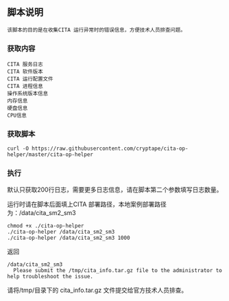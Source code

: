 ## 脚本说明

```
该脚本的目的是在收集CITA 运行异常时的错误信息，方便技术人员排查问题。
```

### 获取内容

```
CITA 服务日志
CITA 软件版本
CITA 运行配置文件
CITA 进程信息
操作系统版本信息
内存信息
硬盘信息
CPU信息
```

### 获取脚本
```
curl -O https://raw.githubusercontent.com/cryptape/cita-op-helper/master/cita-op-helper
```

###  执行
默认只获取200行日志，需要更多日志信息，请在脚本第二个参数填写日志数量。

运行时请在脚本后面填上CITA 部署路径，本地案例部署路径为：/data/cita_sm2_sm3
```
chmod +x ./cita-op-helper
./cita-op-helper /data/cita_sm2_sm3
./cita-op-helper /data/cita_sm2_sm3 1000
```
返回
```
/data/cita_sm2_sm3
  Please submit the /tmp/cita_info.tar.gz file to the administrator to help troubleshoot the issue. 
```
请将/tmp/目录下的 cita_info.tar.gz 文件提交给官方技术人员排查。
